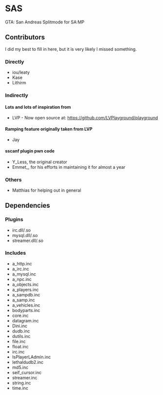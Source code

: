 # SAS
GTA: San Andreas Splitmode for SA:MP

## Contributors
I did my best to fill in here, but it is very likely I missed something.

### Directly
* iou/leaty
* Kase
* Lithirm

### Indirectly

#### Lots and lots of inspiration from
* LVP - Now open source at: https://github.com/LVPlayground/playground

#### Ramping feature originally taken from LVP
* Jay

#### sscanf plugin pwn code
* Y_Less, the original creator
* Emmet\_, for his efforts in maintaining it for almost a year

### Others
* Matthias for helping out in general

## Dependencies
### Plugins
* irc.dll/.so
* mysql.dll/.so
* streamer.dll/.so
### Includes
* a_http.inc
* a_irc.inc
* a_mysql.inc
* a_npc.inc
* a_objects.inc
* a_players.inc
* a_sampdb.inc
* a_samp.inc
* a_vehicles.inc
* bodyparts.inc
* core.inc
* datagram.inc
* Dini.inc
* dudb.inc
* dutils.inc
* file.inc
* float.inc
* irc.inc
* IsPlayerLAdmin.inc
* lethaldudb2.inc
* md5.inc
* seif_cursor.inc
* streamer.inc
* string.inc
* time.inc

